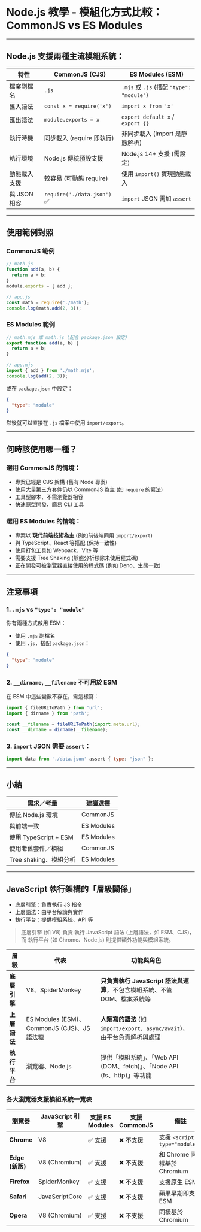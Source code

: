 # Node.js 教學 - 模組化方式比較：CommonJS vs ES Modules


---

## Node.js 支援兩種主流模組系統：

| 特性        | CommonJS (CJS)             | ES Modules (ESM)                      |
| --------- | -------------------------- | ------------------------------------- |
| 檔案副檔名     | `.js`                      | `.mjs` 或 `.js` (搭配 `"type": "module"`) |
| 匯入語法      | `const x = require('x')`   | `import x from 'x'`                   |
| 匯出語法      | `module.exports = x`       | `export default x` / `export {}`      |
| 執行時機      | 同步載入 (require 即執行)          | 非同步載入 (import 是靜態解析)                   |
| 執行環境      | Node.js 傳統預設支援             | Node.js 14+ 支援 (需設定)                   |
| 動態載入支援    | 較容易 (可動態 require)           | 使用 `import()` 實現動態載入                  |
| 與 JSON 相容 | `require('./data.json')` ✅ | `import` JSON 需加 `assert`             |

---

## 使用範例對照

### CommonJS 範例

```js
// math.js
function add(a, b) {
  return a + b;
}
module.exports = { add };

// app.js
const math = require('./math');
console.log(math.add(2, 3));
```

### ES Modules 範例

```js
// math.mjs 或 math.js (配合 package.json 設定)
export function add(a, b) {
  return a + b;
}

// app.mjs
import { add } from './math.mjs';
console.log(add(2, 3));
```

或在 `package.json` 中設定：

```json
{
  "type": "module"
}
```

然後就可以直接在 `.js` 檔案中使用 `import/export`。

---

## 何時該使用哪一種？

### 選用 CommonJS 的情境：

* 專案已經是 CJS 架構 (舊有 Node 專案)
* 使用大量第三方套件仍以 CommonJS 為主 (如 `require` 的寫法)
* 工具型腳本、不需瀏覽器相容
* 快速原型開發、簡易 CLI 工具

### 選用 ES Modules 的情境：

* 專案以 **現代前端技術為主** (例如前後端同用 `import/export`)
* 與 TypeScript、React 等搭配 (保持一致性)
* 使用打包工具如 Webpack、Vite 等
* 需要支援 Tree Shaking (靜態分析移除未使用程式碼)
* 正在開發可被瀏覽器直接使用的程式碼 (例如 Deno、生態一致)

---

## 注意事項

### 1. `.mjs` vs `"type": "module"`

你有兩種方式啟用 ESM：

* 使用 `.mjs` 副檔名
* 使用 `.js`，搭配 `package.json`：

```json
{
  "type": "module"
}
```

### 2. `__dirname`, `__filename` 不可用於 ESM

在 ESM 中這些變數不存在，需這樣寫：

```js
import { fileURLToPath } from 'url';
import { dirname } from 'path';

const __filename = fileURLToPath(import.meta.url);
const __dirname = dirname(__filename);
```

### 3. `import` JSON 需要 `assert`：

```js
import data from './data.json' assert { type: "json" };
```

---

## 小結

| 需求／考量               | 建議選擇       |
| ------------------- | ---------- |
| 傳統 Node.js 環境       | CommonJS   |
| 與前端一致               | ES Modules |
| 使用 TypeScript + ESM | ES Modules |
| 使用老舊套件／模組           | CommonJS   |
| Tree shaking、模組分析   | ES Modules |

---

## JavaScript 執行架構的「層級關係」
* 底層引擎：負責執行 JS 指令
* 上層語法：由平台解讀與實作
* 執行平台：提供模組系統、API 等
> 底層引擎 (如 V8) 負責 執行 JavaScript 語法 (上層語法，如 ESM、CJS)，而 執行平台 (如 Chrome、Node.js) 則提供額外功能與模組系統。

| 層級       | 代表              | 功能與角色                                                  |
| -------- | --------------- | ------------------------------------------------------ |
| **底層引擎** | V8、SpiderMonkey | **只負責執行 JavaScript 語法與運算**，不包含模組系統、不管 DOM、檔案系統等        |
| **上層語法** | ES Modules (ESM)、CommonJS (CJS)、JS 語法糖  | **人類寫的語法** (如 `import/export`、`async/await`)，由平台負責解析與處理 |
| **執行平台** | 瀏覽器、Node.js  | 提供「模組系統」、「Web API (DOM、fetch)」、「Node API (fs、http)」等功能   |


### 各大瀏覽器支援模組系統一覽表
| 瀏覽器           | JavaScript 引擎  | 支援 **ES Modules** | 支援 **CommonJS** | 備註                          |
| ------------- | -------------- | ----------------- | --------------- | --------------------------- |
| **Chrome**    | V8             | ✅ 支援              | ❌ 不支援           | 支援 `<script type="module">` |
| **Edge (新版)** | V8 (Chromium)  | ✅ 支援              | ❌ 不支援           | 和 Chrome 同樣基於 Chromium      |
| **Firefox**   | SpiderMonkey   | ✅ 支援              | ❌ 不支援           | 支援原生 ESM                    |
| **Safari**    | JavaScriptCore | ✅ 支援              | ❌ 不支援           | 蘋果早期即支援 ESM                 |
| **Opera**     | V8 (Chromium)  | ✅ 支援              | ❌ 不支援           | 同樣基於 Chromium               |
